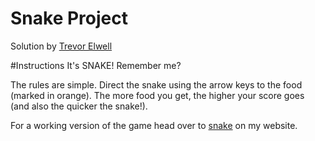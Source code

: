 Snake Project
==========================

Solution by [Trevor Elwell](http://trevorelwell.me)

#Instructions
It's SNAKE! Remember me?

The rules are simple. Direct the snake using the arrow keys to the food (marked in orange). The more food you get, the higher your score goes (and also the quicker the snake!). 

For a working version of the game head over to [snake](http://trevorelwell.me/snake) on my website.